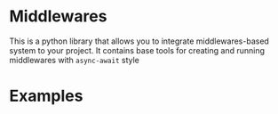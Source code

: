 # Middlewares
This is a python library that allows you to integrate middlewares-based system to your project. It contains base tools for creating and running middlewares with `async-await` style

# Examples